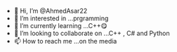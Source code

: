 - 👋 Hi, I’m @AhmedAsar22
- 👀 I’m interested in ...prgramming
- 🌱 I’m currently learning ...C++😋
- 💞️ I’m looking to collaborate on ...C++ , C# and Python 
- 📫 How to reach me ...on the media

<!---
AhmedAsar22/AhmedAsar22 is a ✨ special ✨ repository because its `README.md` (this file) appears on your GitHub profile.
You can click the Preview link to take a look at your changes.
--->
